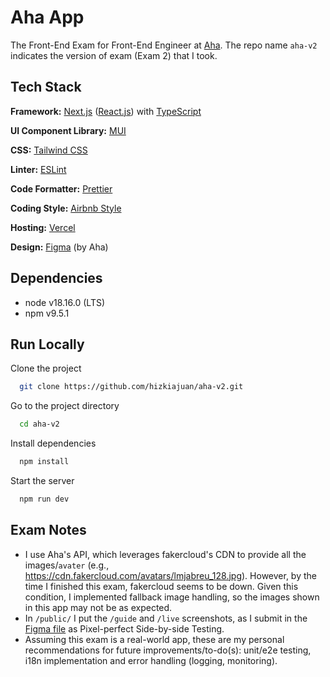 # Aha App

The Front-End Exam for Front-End Engineer at [Aha](https://earnaha.com/). The repo name `aha-v2` indicates the version of exam (Exam 2) that I took.

## Tech Stack

**Framework:** [Next.js](https://nextjs.org/) ([React.js](https://react.dev/)) with [TypeScript](https://www.typescriptlang.org/)

**UI Component Library:** [MUI](https://mui.com/)

**CSS:** [Tailwind CSS](https://tailwindcss.com/)

**Linter:** [ESLint](https://eslint.org/)

**Code Formatter:** [Prettier](https://prettier.io/)

**Coding Style:** [Airbnb Style](https://www.npmjs.com/package/eslint-config-airbnb-base)

**Hosting:** [Vercel](https://vercel.com/)

**Design:** [Figma](https://www.figma.com/file/fUYmGFToegw5yNJ7gwbUn0/Front-end-Exam?type=design&node-id=0-1&t=1EmFiirQqf6xDTE3-0) (by Aha)

## Dependencies

- node v18.16.0 (LTS)
- npm v9.5.1

## Run Locally

Clone the project

```bash
  git clone https://github.com/hizkiajuan/aha-v2.git
```

Go to the project directory

```bash
  cd aha-v2
```

Install dependencies

```bash
  npm install
```

Start the server

```bash
  npm run dev
```

## Exam Notes
- I use Aha's API, which leverages fakercloud's CDN to provide all the images/`avater` (e.g., https://cdn.fakercloud.com/avatars/lmjabreu_128.jpg). However, by the time I finished this exam, fakercloud seems to be down. Given this condition, I implemented fallback image handling, so the images shown in this app may not be as expected.
- In `/public/` I put the `/guide` and `/live` screenshots, as I submit in the [Figma file](https://www.figma.com/file/Dz7xNyFE7eDlzfyiff0cAe/Front-end-Exam-(Copy)---Hizkia-Juan-Suryanto?type=design&node-id=0%3A1&t=R8NpXO20kfqIDCtp-1) as Pixel-perfect Side-by-side Testing.
- Assuming this exam is a real-world app, these are my personal recommendations for future improvements/to-do(s): unit/e2e testing, i18n implementation and error handling (logging, monitoring).

